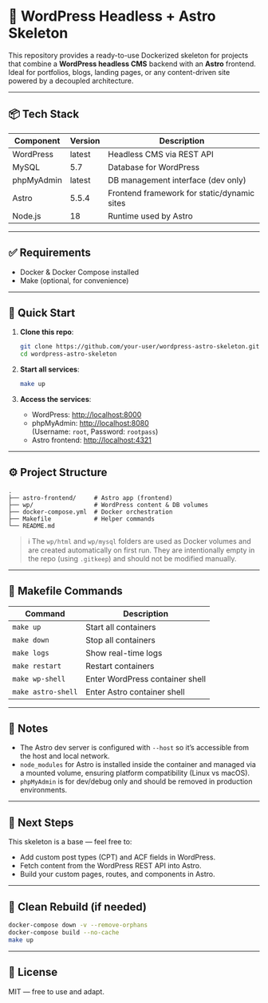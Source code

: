 # 🧱 WordPress Headless + Astro Skeleton

This repository provides a ready-to-use Dockerized skeleton for projects that combine a **WordPress headless CMS** backend with an **Astro** frontend.  
Ideal for portfolios, blogs, landing pages, or any content-driven site powered by a decoupled architecture.

---

## 📦 Tech Stack

| Component     | Version    | Description                                 |
|---------------|------------|---------------------------------------------|
| WordPress     | latest     | Headless CMS via REST API                   |
| MySQL         | 5.7        | Database for WordPress                      |
| phpMyAdmin    | latest     | DB management interface (dev only)          |
| Astro         | 5.5.4      | Frontend framework for static/dynamic sites |
| Node.js       | 18         | Runtime used by Astro                       |

---

## ✅ Requirements

- Docker & Docker Compose installed
- Make (optional, for convenience)

---

## 🚀 Quick Start

1. **Clone this repo**:

   ```bash
   git clone https://github.com/your-user/wordpress-astro-skeleton.git
   cd wordpress-astro-skeleton
   ```

2. **Start all services**:

   ```bash
   make up
   ```

3. **Access the services**:

   - WordPress: [http://localhost:8000](http://localhost:8000)
   - phpMyAdmin: [http://localhost:8080](http://localhost:8080)  
     (Username: `root`, Password: `rootpass`)
   - Astro frontend: [http://localhost:4321](http://localhost:4321)

---

## ⚙️ Project Structure

```
.
├── astro-frontend/     # Astro app (frontend)
├── wp/                 # WordPress content & DB volumes
├── docker-compose.yml  # Docker orchestration
├── Makefile            # Helper commands
└── README.md
```
> ℹ️ The `wp/html` and `wp/mysql` folders are used as Docker volumes and are created automatically on first run. They are intentionally empty in the repo (using `.gitkeep`) and should not be modified manually.

---

## 💠 Makefile Commands

| Command        | Description                         |
|----------------|-------------------------------------|
| `make up`      | Start all containers                |
| `make down`    | Stop all containers                 |
| `make logs`    | Show real-time logs                 |
| `make restart` | Restart containers                  |
| `make wp-shell`| Enter WordPress container shell     |
| `make astro-shell` | Enter Astro container shell     |

---

## 📁 Notes

- The Astro dev server is configured with `--host` so it’s accessible from the host and local network.
- `node_modules` for Astro is installed inside the container and managed via a mounted volume, ensuring platform compatibility (Linux vs macOS).
- `phpMyAdmin` is for dev/debug only and should be removed in production environments.

---

## 📌 Next Steps

This skeleton is a base — feel free to:

- Add custom post types (CPT) and ACF fields in WordPress.
- Fetch content from the WordPress REST API into Astro.
- Build your custom pages, routes, and components in Astro.

---

## 🗼 Clean Rebuild (if needed)

```bash
docker-compose down -v --remove-orphans
docker-compose build --no-cache
make up
```

---

## 📝 License

MIT — free to use and adapt.

